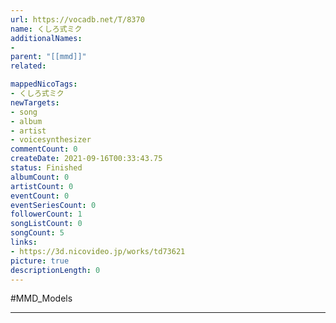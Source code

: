 ```yaml
---
url: https://vocadb.net/T/8370
name: くしろ式ミク
additionalNames: 
- 
parent: "[[mmd]]"
related:

mappedNicoTags:
- くしろ式ミク
newTargets:
- song
- album
- artist
- voicesynthesizer
commentCount: 0
createDate: 2021-09-16T00:33:43.75
status: Finished
albumCount: 0
artistCount: 0
eventCount: 0
eventSeriesCount: 0
followerCount: 1
songListCount: 0
songCount: 5
links: 
- https://3d.nicovideo.jp/works/td73621
picture: true
descriptionLength: 0
---
```


#MMD_Models



---

